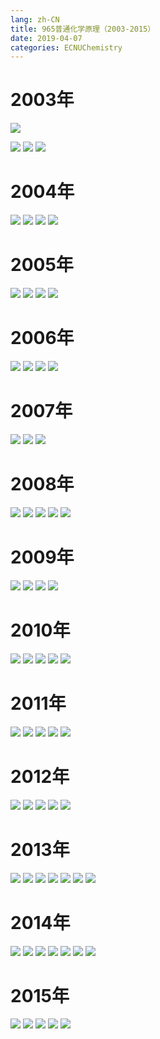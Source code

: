 ```yaml
---
lang: zh-CN
title: 965普通化学原理（2003-2015）
date: 2019-04-07
categories: ECNUChemistry
---
```


# 2003年
![](https://pic.njzjz.win/1z5iMGTz_6FawKg0R_PfEuDw1VHkkbKWg)
<!-- more -->
![](https://pic.njzjz.win/1c7aiJp_m6hFnKxTvYKISAm25LhAiGUJ0)
![](https://pic.njzjz.win/177I1ADa7MUxZfUiXJDhSEpn6yrNOk8Xv)
![](https://pic.njzjz.win/12HFnPA23KOtEeHg-WFgCiqiryHnvxlss)

# 2004年
![](https://pic.njzjz.win/102NTwNP07NmyS7QwC2c2wGHqeIlhNxDZ)
![](https://pic.njzjz.win/1V1WLQoX1XMX86JObZyqJS-dkLcdaieCV)
![](https://pic.njzjz.win/1Sc9mwNFHMJeJzbKGqIlyHKous4DZYd_5)
![](https://pic.njzjz.win/1QCb7rjgFGN-PgEt27X-z7UztcHIXntt3)

# 2005年
![](https://pic.njzjz.win/1OVywlu8Z6lLykMN26XPTCxAqMNBg78i6)
![](https://pic.njzjz.win/1zeOLfiObTq69chOAlZKdrx-CXf88J07n)
![](https://pic.njzjz.win/1pcMDWMM5MFS-mGHc9YhTgyD84iVMWzX1)
![](https://pic.njzjz.win/1NhZC2k_a19ZXdeOBn7Qi2fDpJpX6ytDg)

# 2006年
![](https://pic.njzjz.win/1PpcAnc4PgB7HKfVNyhZYrW8fFLcTWEcE)
![](https://pic.njzjz.win/11MOjFAvDW5HiDkVo3t8fBz3StYPlBSR3)
![](https://pic.njzjz.win/1K2bg8vSbCPgqhzJH3xPD2y1yVNKYk90v)
![](https://pic.njzjz.win/1j_eZiSSUfd9jclw2LLttpWvhYrCejW83)

# 2007年
![](https://pic.njzjz.win/1sGwHUDbSIO0WGnu3-j8ZuMJ-y8ZpyVWP)
![](https://pic.njzjz.win/1-b3DnoWA_ffG8kPNlb16WEeNB0LAatkz)
![](https://pic.njzjz.win/1MFg8-KaL1TTozWdpOZ3bVGT4SShpCQ9x)

# 2008年
![](https://pic.njzjz.win/1AWo7R1kQh3n1dSHCgzkvOqQQqH7MIbd6)
![](https://pic.njzjz.win/1fqwU3uZYTt-SHve6HqGNrypqEluPzO_6)
![](https://pic.njzjz.win/1dltOtFDS8qmUbBhP7Rkl1uOMVyDUN-gF)
![](https://pic.njzjz.win/1HdCVNR7lJAJ_VSk5WdZE-04BNokXhqeX)
![](https://pic.njzjz.win/1cdalFVgCClzN2NAtIruSy_dzRpKOuQf2)

# 2009年
![](https://pic.njzjz.win/1LQSjfNy6AxdUdVTx6snonxPOO_KlSGkh)
![](https://pic.njzjz.win/1g5_UsddyK6UnCc3MeA8grOPpzVMoNuSy)
![](https://pic.njzjz.win/1oyAEoKGn9ZVTb0FJ7LyxD60f8_SCFbri)
![](https://pic.njzjz.win/1EJ6eQlz1j0OxQnCqx8wnxN6VV6BazSJX)

# 2010年
![](https://pic.njzjz.win/1SNM2e6mYNf4zna4gyf8vD66aSe5eWXQP)
![](https://pic.njzjz.win/1OXkdWMVqfJ3EdtQwYtqVEHNntcgLAw6C)
![](https://pic.njzjz.win/1NERFzOe-_VujA0JScbK-4eJM15e6x8qI)
![](https://pic.njzjz.win/1mDmSa38P5JuRg-sZq7-urX1_6DKxJ5O6)
![](https://pic.njzjz.win/18EXHgE7xYpFTrLgJtTzM4tpUHTy26ZEy)

# 2011年
![](https://pic.njzjz.win/1rZudWzPPtme6jwJdYz04cDohhsFRXvEW)
![](https://pic.njzjz.win/1X0kuqbUkizrDo_r-0DmNAVf5jwDZtGIn)
![](https://pic.njzjz.win/1eguDEYbttgNP4JunMO_wXp1L7mf3t2CG)
![](https://pic.njzjz.win/1t-k4JYHLD4YNfoptK6DJw_djHePkiHCQ)
![](https://pic.njzjz.win/12AUESOlowWskMyaej9yT2krEWT1aW8Bm)

# 2012年
![](https://pic.njzjz.win/1k-pPJfRUdYnELLcqJpHnhwLD-LcAjcyS)
![](https://pic.njzjz.win/1Hxs7rZVIzUikodOxrCzEcAlnWsTgUzqU)
![](https://pic.njzjz.win/1AjxoPcXHotuWCOXNWM-n7_YVg_FD12Gg)
![](https://pic.njzjz.win/1hL9Lv2f0ywUkeA7QwT1XILBF9v0UCDUX)
![](https://pic.njzjz.win/1_UIuwliHIQrFMjcr9ZL5pnM7Ytu9DGqf)

# 2013年
![](https://pic.njzjz.win/1L5VSY2b0i2lWMy5JlFWqqMCwFf-zYouL)
![](https://pic.njzjz.win/1763h6_bq0DFdnLuVaqntj_jHyFCgke0n)
![](https://pic.njzjz.win/1huebKA2bc1NniowDUAmbIqRFtLDrjqMy)
![](https://pic.njzjz.win/1d0LQsFcPIkwKyCiHl9k88L3lB0VrIwfP)
![](https://pic.njzjz.win/1klOP8t5AF2xqm3rRbjjW6EmhYIeh85IH)
![](https://pic.njzjz.win/1RCTw6AQDfR5nc1BwF3MXUvZ1aC87HOxC)
![](https://pic.njzjz.win/13GZyNeKY00Vc58tjOF16nRcmPvpkjIVE)

# 2014年
![](https://pic.njzjz.win/1UBm02JPb27yL-R8KZsWc1MLHy_Rv1X0R)
![](https://pic.njzjz.win/1LV39jZ_0tzyxeN457o0nEEimcknUhEMo)
![](https://pic.njzjz.win/1gfDyKrvDc1FzFIfJyKhcomm9cuc-jany)
![](https://pic.njzjz.win/1YMYiqGQCZrnFB_fkxc8IegqxgfQ-bzev)
![](https://pic.njzjz.win/1sqzlBgJkAsBopBAwBnmli6X_Z48xBkDG)
![](https://pic.njzjz.win/15RCDWOFGzoP844tedI1LnaS8YUBnOEh1)
![](https://pic.njzjz.win/1lsorA82-3nE8qQ_RlBequDzWJpk2KzIA)

# 2015年
![](https://pic.njzjz.win/1cZ03Pjem2MOCgiYDeKiXAaLbBtrywsEy)
![](https://pic.njzjz.win/1DhRL3eEcvtHiozOhWSpoeLr3ek7J1KMv)
![](https://pic.njzjz.win/1hD9CqmLsD5qYD7xyqIFUF3H8huxoMpi_)
![](https://pic.njzjz.win/1zl7OWFbW0DHlgikth-ubJw2AgqdnXXJj)
![](https://pic.njzjz.win/1YxN7upg2_aWZGjLVYq39rzg6Za-INgFw)

